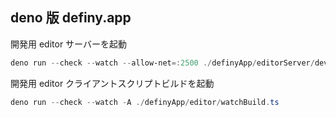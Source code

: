 ## deno 版 definy.app

開発用 editor サーバーを起動

```ps1
deno run --check --watch --allow-net=:2500 ./definyApp/editorServer/dev.ts
```

開発用 editor クライアントスクリプトビルドを起動

```ps1
deno run --check --watch -A ./definyApp/editor/watchBuild.ts
```
